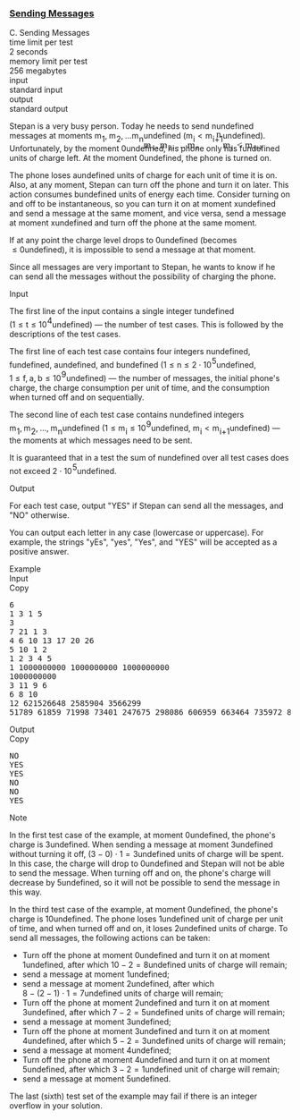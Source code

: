 <h3><a href="https://codeforces.com/contest/1921/problem/C" target="_blank" rel="noopener noreferrer">Sending Messages</a></h3>
<div class="header"><div class="title">C. Sending Messages</div><div class="time-limit"><div class="property-title">time limit per test</div>2 seconds</div><div class="memory-limit"><div class="property-title">memory limit per test</div>256 megabytes</div><div class="input-file input-standard"><div class="property-title">input</div>standard input</div><div class="output-file output-standard"><div class="property-title">output</div>standard output</div></div><div><p>Stepan is a very busy person. Today he needs to send <span class="MathJax_Preview" style="color: inherit;"><span class="MJXp-math" id="MJXp-Span-1"><span class="MJXp-mi MJXp-italic" id="MJXp-Span-2">n</span></span></span><span class="MathJax MathJax_Processed" id="MathJax-Element-1-Frame" tabindex="0" style=""><nobr><span class="math" id="MathJax-Span-1"><span style="display: inline-block; position: relative; width: 0em; height: 0px; font-size: 122%;"><span style="position: absolute;"><span class="mrow" id="MathJax-Span-2"><span class="mi" id="MathJax-Span-3" style="font-family: MathJax_Math-italic;">n</span></span></span></span></span></nobr></span>undefined messages at moments <span class="MathJax_Preview" style="color: inherit;"><span class="MJXp-math" id="MJXp-Span-3"><span class="MJXp-msubsup" id="MJXp-Span-4"><span class="MJXp-mi MJXp-italic" id="MJXp-Span-5" style="margin-right: 0.05em;">m</span><span class="MJXp-mn MJXp-script" id="MJXp-Span-6" style="vertical-align: -0.4em;">1</span></span><span class="MJXp-mo" id="MJXp-Span-7" style="margin-left: 0em; margin-right: 0.222em;">,</span><span class="MJXp-msubsup" id="MJXp-Span-8"><span class="MJXp-mi MJXp-italic" id="MJXp-Span-9" style="margin-right: 0.05em;">m</span><span class="MJXp-mn MJXp-script" id="MJXp-Span-10" style="vertical-align: -0.4em;">2</span></span><span class="MJXp-mo" id="MJXp-Span-11" style="margin-left: 0em; margin-right: 0.222em;">,</span><span class="MJXp-mo" id="MJXp-Span-12" style="margin-left: 0em; margin-right: 0em;">…</span><span class="MJXp-msubsup" id="MJXp-Span-13"><span class="MJXp-mi MJXp-italic" id="MJXp-Span-14" style="margin-right: 0.05em;">m</span><span class="MJXp-mi MJXp-italic MJXp-script" id="MJXp-Span-15" style="vertical-align: -0.4em;">n</span></span></span></span><span class="MathJax MathJax_Processed" id="MathJax-Element-2-Frame" tabindex="0" style=""><nobr><span class="math" id="MathJax-Span-4"><span style="display: inline-block; position: relative; width: 0em; height: 0px; font-size: 122%;"><span style="position: absolute;"><span class="mrow" id="MathJax-Span-5"><span class="msubsup" id="MathJax-Span-6"><span style="display: inline-block; position: relative; width: 1.291em; height: 0px;"><span style="position: absolute; clip: rect(3.34em, 1000.88em, 4.16em, -999.997em); top: -3.978em; left: 0em;"><span class="mi" id="MathJax-Span-7" style="font-family: MathJax_Math-italic;">m</span><span style="display: inline-block; width: 0px; height: 3.984em;"></span></span><span style="position: absolute; top: -3.803em; left: 0.881em;"><span class="mn" id="MathJax-Span-8" style="font-size: 70.7%; font-family: MathJax_Main;">1</span><span style="display: inline-block; width: 0px; height: 3.984em;"></span></span></span></span><span class="mo" id="MathJax-Span-9" style="font-family: MathJax_Main;">,</span><span class="msubsup" id="MathJax-Span-10" style="padding-left: 0.179em;"><span style="display: inline-block; position: relative; width: 1.291em; height: 0px;"><span style="position: absolute; clip: rect(3.34em, 1000.88em, 4.16em, -999.997em); top: -3.978em; left: 0em;"><span class="mi" id="MathJax-Span-11" style="font-family: MathJax_Math-italic;">m</span><span style="display: inline-block; width: 0px; height: 3.984em;"></span></span><span style="position: absolute; top: -3.803em; left: 0.881em;"><span class="mn" id="MathJax-Span-12" style="font-size: 70.7%; font-family: MathJax_Main;">2</span><span style="display: inline-block; width: 0px; height: 3.984em;"></span></span></span></span><span class="mo" id="MathJax-Span-13" style="font-family: MathJax_Main;">,</span><span class="mo" id="MathJax-Span-14" style="font-family: MathJax_Main; padding-left: 0.179em;">…</span><span class="msubsup" id="MathJax-Span-15" style="padding-left: 0.179em;"><span style="display: inline-block; position: relative; width: 1.408em; height: 0px;"><span style="position: absolute; clip: rect(3.34em, 1000.88em, 4.16em, -999.997em); top: -3.978em; left: 0em;"><span class="mi" id="MathJax-Span-16" style="font-family: MathJax_Math-italic;">m</span><span style="display: inline-block; width: 0px; height: 3.984em;"></span></span><span style="position: absolute; top: -3.803em; left: 0.881em;"><span class="mi" id="MathJax-Span-17" style="font-size: 70.7%; font-family: MathJax_Math-italic;">n</span><span style="display: inline-block; width: 0px; height: 3.984em;"></span></span></span></span></span></span></span></span></nobr></span>undefined (<span class="MathJax_Preview" style="color: inherit;"><span class="MJXp-math" id="MJXp-Span-16"><span class="MJXp-msubsup" id="MJXp-Span-17"><span class="MJXp-mi MJXp-italic" id="MJXp-Span-18" style="margin-right: 0.05em;">m</span><span class="MJXp-mi MJXp-italic MJXp-script" id="MJXp-Span-19" style="vertical-align: -0.4em;">i</span></span><span class="MJXp-mo" id="MJXp-Span-20" style="margin-left: 0.333em; margin-right: 0.333em;">&lt;</span><span class="MJXp-msubsup" id="MJXp-Span-21"><span class="MJXp-mi MJXp-italic" id="MJXp-Span-22" style="margin-right: 0.05em;">m</span><span class="MJXp-mrow MJXp-script" id="MJXp-Span-23" style="vertical-align: -0.4em;"><span class="MJXp-mi MJXp-italic" id="MJXp-Span-24">i</span><span class="MJXp-mo" id="MJXp-Span-25">+</span><span class="MJXp-mn" id="MJXp-Span-26">1</span></span></span></span></span><span class="MathJax MathJax_Processed" id="MathJax-Element-3-Frame" tabindex="0" style=""><nobr><span class="math" id="MathJax-Span-18"><span style="display: inline-block; position: relative; width: 0em; height: 0px; font-size: 122%;"><span style="position: absolute;"><span class="mrow" id="MathJax-Span-19"><span class="msubsup" id="MathJax-Span-20"><span style="display: inline-block; position: relative; width: 1.174em; height: 0px;"><span style="position: absolute; clip: rect(3.34em, 1000.88em, 4.16em, -999.997em); top: -3.978em; left: 0em;"><span class="mi" id="MathJax-Span-21" style="font-family: MathJax_Math-italic;">m</span><span style="display: inline-block; width: 0px; height: 3.984em;"></span></span><span style="position: absolute; top: -3.803em; left: 0.881em;"><span class="mi" id="MathJax-Span-22" style="font-size: 70.7%; font-family: MathJax_Math-italic;">i</span><span style="display: inline-block; width: 0px; height: 3.984em;"></span></span></span></span><span class="mo" id="MathJax-Span-23" style="font-family: MathJax_Main; padding-left: 0.296em;">&lt;</span><span class="msubsup" id="MathJax-Span-24" style="padding-left: 0.296em;"><span style="display: inline-block; position: relative; width: 2.111em; height: 0px;"><span style="position: absolute; clip: rect(3.34em, 1000.88em, 4.16em, -999.997em); top: -3.978em; left: 0em;"><span class="mi" id="MathJax-Span-25" style="font-family: MathJax_Math-italic;">m</span><span style="display: inline-block; width: 0px; height: 3.984em;"></span></span><span style="position: absolute; top: -3.803em; left: 0.881em;"><span class="texatom" id="MathJax-Span-26"><span class="mrow" id="MathJax-Span-27"><span class="mi" id="MathJax-Span-28" style="font-size: 70.7%; font-family: MathJax_Math-italic;">i</span><span class="mo" id="MathJax-Span-29" style="font-size: 70.7%; font-family: MathJax_Main;">+</span><span class="mn" id="MathJax-Span-30" style="font-size: 70.7%; font-family: MathJax_Main;">1</span></span></span><span style="display: inline-block; width: 0px; height: 3.984em;"></span></span></span></span></span></span></span></span></nobr></span>undefined). Unfortunately, by the moment <span class="MathJax_Preview" style="color: inherit;"><span class="MJXp-math" id="MJXp-Span-27"><span class="MJXp-mn" id="MJXp-Span-28">0</span></span></span><span class="MathJax MathJax_Processing" id="MathJax-Element-4-Frame" tabindex="0"></span>undefined, his phone only has <span class="MathJax_Preview" style="color: inherit;"><span class="MJXp-math" id="MJXp-Span-29"><span class="MJXp-mi MJXp-italic" id="MJXp-Span-30">f</span></span></span><span class="MathJax MathJax_Processing" id="MathJax-Element-5-Frame" tabindex="0"></span>undefined units of charge left. At the moment <span class="MathJax_Preview" style="color: inherit;"><span class="MJXp-math" id="MJXp-Span-31"><span class="MJXp-mn" id="MJXp-Span-32">0</span></span></span><span class="MathJax MathJax_Processing" id="MathJax-Element-6-Frame" tabindex="0"></span>undefined, the phone is turned on.</p><p>The phone loses <span class="MathJax_Preview" style="color: inherit;"><span class="MJXp-math" id="MJXp-Span-33"><span class="MJXp-mi MJXp-italic" id="MJXp-Span-34">a</span></span></span><span class="MathJax MathJax_Processing" id="MathJax-Element-7-Frame" tabindex="0"></span>undefined units of charge for each unit of time it is on. Also, at any moment, Stepan can turn off the phone and turn it on later. This action consumes <span class="MathJax_Preview" style="color: inherit;"><span class="MJXp-math" id="MJXp-Span-35"><span class="MJXp-mi MJXp-italic" id="MJXp-Span-36">b</span></span></span><span class="MathJax MathJax_Processing" id="MathJax-Element-8-Frame" tabindex="0"></span>undefined units of energy each time. Consider turning on and off to be instantaneous, so you can turn it on at moment <span class="MathJax_Preview" style="color: inherit;"><span class="MJXp-math" id="MJXp-Span-37"><span class="MJXp-mi MJXp-italic" id="MJXp-Span-38">x</span></span></span><span class="MathJax MathJax_Processing" id="MathJax-Element-9-Frame" tabindex="0"></span>undefined and send a message at the same moment, and vice versa, send a message at moment <span class="MathJax_Preview" style="color: inherit;"><span class="MJXp-math" id="MJXp-Span-39"><span class="MJXp-mi MJXp-italic" id="MJXp-Span-40">x</span></span></span><span class="MathJax MathJax_Processing" id="MathJax-Element-10-Frame" tabindex="0"></span>undefined and turn off the phone at the same moment.</p><p>If at any point the charge level drops to <span class="MathJax_Preview" style="color: inherit;"><span class="MJXp-math" id="MJXp-Span-41"><span class="MJXp-mn" id="MJXp-Span-42">0</span></span></span><span class="MathJax MathJax_Processing" id="MathJax-Element-11-Frame" tabindex="0"></span>undefined (becomes <span class="MathJax_Preview" style="color: inherit;"><span class="MJXp-math" id="MJXp-Span-43"><span class="MJXp-mo" id="MJXp-Span-44" style="margin-left: 0.333em; margin-right: 0.333em;">≤</span><span class="MJXp-mn" id="MJXp-Span-45">0</span></span></span><span class="MathJax MathJax_Processing" id="MathJax-Element-12-Frame" tabindex="0"></span>undefined), it is impossible to send a message at that moment.</p><p>Since all messages are very important to Stepan, he wants to know if he can send all the messages without the possibility of charging the phone.</p></div><div class="input-specification"><div class="section-title">Input</div><p>The first line of the input contains a single integer <span class="MathJax_Preview" style="color: inherit;"><span class="MJXp-math" id="MJXp-Span-46"><span class="MJXp-mi MJXp-italic" id="MJXp-Span-47">t</span></span></span><span class="MathJax MathJax_Processing" id="MathJax-Element-13-Frame" tabindex="0"></span>undefined (<span class="MathJax_Preview" style="color: inherit;"><span class="MJXp-math" id="MJXp-Span-48"><span class="MJXp-mn" id="MJXp-Span-49">1</span><span class="MJXp-mo" id="MJXp-Span-50" style="margin-left: 0.333em; margin-right: 0.333em;">≤</span><span class="MJXp-mi MJXp-italic" id="MJXp-Span-51">t</span><span class="MJXp-mo" id="MJXp-Span-52" style="margin-left: 0.333em; margin-right: 0.333em;">≤</span><span class="MJXp-msubsup" id="MJXp-Span-53"><span class="MJXp-mn" id="MJXp-Span-54" style="margin-right: 0.05em;">10</span><span class="MJXp-mn MJXp-script" id="MJXp-Span-55" style="vertical-align: 0.5em;">4</span></span></span></span><span class="MathJax MathJax_Processing" id="MathJax-Element-14-Frame" tabindex="0"></span>undefined)&nbsp;— the number of test cases. This is followed by the descriptions of the test cases.</p><p>The first line of each test case contains four integers <span class="MathJax_Preview" style="color: inherit;"><span class="MJXp-math" id="MJXp-Span-56"><span class="MJXp-mi MJXp-italic" id="MJXp-Span-57">n</span></span></span><span class="MathJax MathJax_Processing" id="MathJax-Element-15-Frame" tabindex="0"></span>undefined, <span class="MathJax_Preview" style="color: inherit;"><span class="MJXp-math" id="MJXp-Span-58"><span class="MJXp-mi MJXp-italic" id="MJXp-Span-59">f</span></span></span><span class="MathJax MathJax_Processing" id="MathJax-Element-16-Frame" tabindex="0"></span>undefined, <span class="MathJax_Preview" style="color: inherit;"><span class="MJXp-math" id="MJXp-Span-60"><span class="MJXp-mi MJXp-italic" id="MJXp-Span-61">a</span></span></span><span class="MathJax MathJax_Processing" id="MathJax-Element-17-Frame" tabindex="0"></span>undefined, and <span class="MathJax_Preview" style="color: inherit;"><span class="MJXp-math" id="MJXp-Span-62"><span class="MJXp-mi MJXp-italic" id="MJXp-Span-63">b</span></span></span><span class="MathJax MathJax_Processing" id="MathJax-Element-18-Frame" tabindex="0"></span>undefined (<span class="MathJax_Preview" style="color: inherit;"><span class="MJXp-math" id="MJXp-Span-64"><span class="MJXp-mn" id="MJXp-Span-65">1</span><span class="MJXp-mo" id="MJXp-Span-66" style="margin-left: 0.333em; margin-right: 0.333em;">≤</span><span class="MJXp-mi MJXp-italic" id="MJXp-Span-67">n</span><span class="MJXp-mo" id="MJXp-Span-68" style="margin-left: 0.333em; margin-right: 0.333em;">≤</span><span class="MJXp-mn" id="MJXp-Span-69">2</span><span class="MJXp-mo" id="MJXp-Span-70" style="margin-left: 0.267em; margin-right: 0.267em;">⋅</span><span class="MJXp-msubsup" id="MJXp-Span-71"><span class="MJXp-mn" id="MJXp-Span-72" style="margin-right: 0.05em;">10</span><span class="MJXp-mn MJXp-script" id="MJXp-Span-73" style="vertical-align: 0.5em;">5</span></span></span></span><span class="MathJax MathJax_Processing" id="MathJax-Element-19-Frame" tabindex="0"></span>undefined, <span class="MathJax_Preview" style="color: inherit;"><span class="MJXp-math" id="MJXp-Span-74"><span class="MJXp-mn" id="MJXp-Span-75">1</span><span class="MJXp-mo" id="MJXp-Span-76" style="margin-left: 0.333em; margin-right: 0.333em;">≤</span><span class="MJXp-mi MJXp-italic" id="MJXp-Span-77">f</span><span class="MJXp-mo" id="MJXp-Span-78" style="margin-left: 0em; margin-right: 0.222em;">,</span><span class="MJXp-mi MJXp-italic" id="MJXp-Span-79">a</span><span class="MJXp-mo" id="MJXp-Span-80" style="margin-left: 0em; margin-right: 0.222em;">,</span><span class="MJXp-mi MJXp-italic" id="MJXp-Span-81">b</span><span class="MJXp-mo" id="MJXp-Span-82" style="margin-left: 0.333em; margin-right: 0.333em;">≤</span><span class="MJXp-msubsup" id="MJXp-Span-83"><span class="MJXp-mn" id="MJXp-Span-84" style="margin-right: 0.05em;">10</span><span class="MJXp-mn MJXp-script" id="MJXp-Span-85" style="vertical-align: 0.5em;">9</span></span></span></span><span class="MathJax MathJax_Processing" id="MathJax-Element-20-Frame" tabindex="0"></span>undefined)&nbsp;— the number of messages, the initial phone's charge, the charge consumption per unit of time, and the consumption when turned off and on sequentially.</p><p>The second line of each test case contains <span class="MathJax_Preview" style="color: inherit;"><span class="MJXp-math" id="MJXp-Span-86"><span class="MJXp-mi MJXp-italic" id="MJXp-Span-87">n</span></span></span><span class="MathJax MathJax_Processing" id="MathJax-Element-21-Frame" tabindex="0"></span>undefined integers <span class="MathJax_Preview" style="color: inherit;"><span class="MJXp-math" id="MJXp-Span-88"><span class="MJXp-msubsup" id="MJXp-Span-89"><span class="MJXp-mi MJXp-italic" id="MJXp-Span-90" style="margin-right: 0.05em;">m</span><span class="MJXp-mn MJXp-script" id="MJXp-Span-91" style="vertical-align: -0.4em;">1</span></span><span class="MJXp-mo" id="MJXp-Span-92" style="margin-left: 0em; margin-right: 0.222em;">,</span><span class="MJXp-msubsup" id="MJXp-Span-93"><span class="MJXp-mi MJXp-italic" id="MJXp-Span-94" style="margin-right: 0.05em;">m</span><span class="MJXp-mn MJXp-script" id="MJXp-Span-95" style="vertical-align: -0.4em;">2</span></span><span class="MJXp-mo" id="MJXp-Span-96" style="margin-left: 0em; margin-right: 0.222em;">,</span><span class="MJXp-mo" id="MJXp-Span-97" style="margin-left: 0em; margin-right: 0em;">…</span><span class="MJXp-mo" id="MJXp-Span-98" style="margin-left: 0em; margin-right: 0.222em;">,</span><span class="MJXp-msubsup" id="MJXp-Span-99"><span class="MJXp-mi MJXp-italic" id="MJXp-Span-100" style="margin-right: 0.05em;">m</span><span class="MJXp-mi MJXp-italic MJXp-script" id="MJXp-Span-101" style="vertical-align: -0.4em;">n</span></span></span></span><span class="MathJax MathJax_Processing" id="MathJax-Element-22-Frame" tabindex="0"></span>undefined (<span class="MathJax_Preview" style="color: inherit;"><span class="MJXp-math" id="MJXp-Span-102"><span class="MJXp-mn" id="MJXp-Span-103">1</span><span class="MJXp-mo" id="MJXp-Span-104" style="margin-left: 0.333em; margin-right: 0.333em;">≤</span><span class="MJXp-msubsup" id="MJXp-Span-105"><span class="MJXp-mi MJXp-italic" id="MJXp-Span-106" style="margin-right: 0.05em;">m</span><span class="MJXp-mi MJXp-italic MJXp-script" id="MJXp-Span-107" style="vertical-align: -0.4em;">i</span></span><span class="MJXp-mo" id="MJXp-Span-108" style="margin-left: 0.333em; margin-right: 0.333em;">≤</span><span class="MJXp-msubsup" id="MJXp-Span-109"><span class="MJXp-mn" id="MJXp-Span-110" style="margin-right: 0.05em;">10</span><span class="MJXp-mn MJXp-script" id="MJXp-Span-111" style="vertical-align: 0.5em;">9</span></span></span></span><span class="MathJax MathJax_Processing" id="MathJax-Element-23-Frame" tabindex="0"></span>undefined, <span class="MathJax_Preview" style="color: inherit;"><span class="MJXp-math" id="MJXp-Span-112"><span class="MJXp-msubsup" id="MJXp-Span-113"><span class="MJXp-mi MJXp-italic" id="MJXp-Span-114" style="margin-right: 0.05em;">m</span><span class="MJXp-mi MJXp-italic MJXp-script" id="MJXp-Span-115" style="vertical-align: -0.4em;">i</span></span><span class="MJXp-mo" id="MJXp-Span-116" style="margin-left: 0.333em; margin-right: 0.333em;">&lt;</span><span class="MJXp-msubsup" id="MJXp-Span-117"><span class="MJXp-mi MJXp-italic" id="MJXp-Span-118" style="margin-right: 0.05em;">m</span><span class="MJXp-mrow MJXp-script" id="MJXp-Span-119" style="vertical-align: -0.4em;"><span class="MJXp-mi MJXp-italic" id="MJXp-Span-120">i</span><span class="MJXp-mo" id="MJXp-Span-121">+</span><span class="MJXp-mn" id="MJXp-Span-122">1</span></span></span></span></span><span class="MathJax MathJax_Processing" id="MathJax-Element-24-Frame" tabindex="0"></span>undefined)&nbsp;— the moments at which messages need to be sent.</p><p>It is guaranteed that in a test the sum of <span class="MathJax_Preview" style="color: inherit;"><span class="MJXp-math" id="MJXp-Span-123"><span class="MJXp-mi MJXp-italic" id="MJXp-Span-124">n</span></span></span><span class="MathJax MathJax_Processing" id="MathJax-Element-25-Frame" tabindex="0"></span>undefined over all test cases does not exceed <span class="MathJax_Preview" style="color: inherit;"><span class="MJXp-math" id="MJXp-Span-125"><span class="MJXp-mn" id="MJXp-Span-126">2</span><span class="MJXp-mo" id="MJXp-Span-127" style="margin-left: 0.267em; margin-right: 0.267em;">⋅</span><span class="MJXp-msubsup" id="MJXp-Span-128"><span class="MJXp-mn" id="MJXp-Span-129" style="margin-right: 0.05em;">10</span><span class="MJXp-mn MJXp-script" id="MJXp-Span-130" style="vertical-align: 0.5em;">5</span></span></span></span><span class="MathJax MathJax_Processing" id="MathJax-Element-26-Frame" tabindex="0"></span>undefined.</p></div><div class="output-specification"><div class="section-title">Output</div><p>For each test case, output "<span class="tex-font-style-tt">YES</span>" if Stepan can send all the messages, and "<span class="tex-font-style-tt">NO</span>" otherwise.</p><p>You can output each letter in any case (lowercase or uppercase). For example, the strings "<span class="tex-font-style-tt">yEs</span>", "<span class="tex-font-style-tt">yes</span>", "<span class="tex-font-style-tt">Yes</span>", and "<span class="tex-font-style-tt">YES</span>" will be accepted as a positive answer.</p></div><div class="sample-tests"><div class="section-title">Example</div><div class="sample-test"><div class="input"><div class="title">Input<div title="Copy" data-clipboard-target="#id008550866082179095" id="id005430905612903051" class="input-output-copier">Copy</div></div><pre id="id008550866082179095"><div class="test-example-line test-example-line-even test-example-line-0">6</div><div class="test-example-line test-example-line-odd test-example-line-1">1 3 1 5</div><div class="test-example-line test-example-line-odd test-example-line-1">3</div><div class="test-example-line test-example-line-even test-example-line-2">7 21 1 3</div><div class="test-example-line test-example-line-even test-example-line-2">4 6 10 13 17 20 26</div><div class="test-example-line test-example-line-odd test-example-line-3">5 10 1 2</div><div class="test-example-line test-example-line-odd test-example-line-3">1 2 3 4 5</div><div class="test-example-line test-example-line-even test-example-line-4">1 1000000000 1000000000 1000000000</div><div class="test-example-line test-example-line-even test-example-line-4">1000000000</div><div class="test-example-line test-example-line-odd test-example-line-5">3 11 9 6</div><div class="test-example-line test-example-line-odd test-example-line-5">6 8 10</div><div class="test-example-line test-example-line-even test-example-line-6">12 621526648 2585904 3566299</div><div class="test-example-line test-example-line-even test-example-line-6">51789 61859 71998 73401 247675 298086 606959 663464 735972 806043 806459 919683</div></pre></div><div class="output"><div class="title">Output<div title="Copy" data-clipboard-target="#id00573187919037695" id="id0017617240018834002" class="input-output-copier">Copy</div></div><pre id="id00573187919037695">NO
YES
YES
NO
NO
YES
</pre></div></div></div><div class="note"><div class="section-title">Note</div><p>In the first test case of the example, at moment <span class="MathJax_Preview" style="color: inherit;"><span class="MJXp-math" id="MJXp-Span-131"><span class="MJXp-mn" id="MJXp-Span-132">0</span></span></span><span class="MathJax MathJax_Processing" id="MathJax-Element-27-Frame" tabindex="0"></span>undefined, the phone's charge is <span class="MathJax_Preview" style="color: inherit;"><span class="MJXp-math" id="MJXp-Span-133"><span class="MJXp-mn" id="MJXp-Span-134">3</span></span></span><span class="MathJax MathJax_Processing" id="MathJax-Element-28-Frame" tabindex="0"></span>undefined. When sending a message at moment <span class="MathJax_Preview" style="color: inherit;"><span class="MJXp-math" id="MJXp-Span-135"><span class="MJXp-mn" id="MJXp-Span-136">3</span></span></span><span class="MathJax MathJax_Processing" id="MathJax-Element-29-Frame" tabindex="0"></span>undefined without turning it off, <span class="MathJax_Preview" style="color: inherit;"><span class="MJXp-math" id="MJXp-Span-137"><span class="MJXp-mo" id="MJXp-Span-138" style="margin-left: 0em; margin-right: 0em;">(</span><span class="MJXp-mn" id="MJXp-Span-139">3</span><span class="MJXp-mo" id="MJXp-Span-140" style="margin-left: 0.267em; margin-right: 0.267em;">−</span><span class="MJXp-mn" id="MJXp-Span-141">0</span><span class="MJXp-mo" id="MJXp-Span-142" style="margin-left: 0em; margin-right: 0em;">)</span><span class="MJXp-mo" id="MJXp-Span-143" style="margin-left: 0.267em; margin-right: 0.267em;">⋅</span><span class="MJXp-mn" id="MJXp-Span-144">1</span><span class="MJXp-mo" id="MJXp-Span-145" style="margin-left: 0.333em; margin-right: 0.333em;">=</span><span class="MJXp-mn" id="MJXp-Span-146">3</span></span></span><span class="MathJax MathJax_Processing" id="MathJax-Element-30-Frame" tabindex="0"></span>undefined units of charge will be spent. In this case, the charge will drop to <span class="MathJax_Preview" style="color: inherit;"><span class="MJXp-math" id="MJXp-Span-147"><span class="MJXp-mn" id="MJXp-Span-148">0</span></span></span><span class="MathJax MathJax_Processing" id="MathJax-Element-31-Frame" tabindex="0"></span>undefined and Stepan will not be able to send the message. When turning off and on, the phone's charge will decrease by <span class="MathJax_Preview" style="color: inherit;"><span class="MJXp-math" id="MJXp-Span-149"><span class="MJXp-mn" id="MJXp-Span-150">5</span></span></span><span class="MathJax MathJax_Processing" id="MathJax-Element-32-Frame" tabindex="0"></span>undefined, so it will not be possible to send the message in this way.</p><p>In the third test case of the example, at moment <span class="MathJax_Preview" style="color: inherit;"><span class="MJXp-math" id="MJXp-Span-151"><span class="MJXp-mn" id="MJXp-Span-152">0</span></span></span><span class="MathJax MathJax_Processing" id="MathJax-Element-33-Frame" tabindex="0"></span>undefined, the phone's charge is <span class="MathJax_Preview" style="color: inherit;"><span class="MJXp-math" id="MJXp-Span-153"><span class="MJXp-mn" id="MJXp-Span-154">10</span></span></span><span class="MathJax MathJax_Processing" id="MathJax-Element-34-Frame" tabindex="0"></span>undefined. The phone loses <span class="MathJax_Preview" style="color: inherit;"><span class="MJXp-math" id="MJXp-Span-155"><span class="MJXp-mn" id="MJXp-Span-156">1</span></span></span><span class="MathJax MathJax_Processing" id="MathJax-Element-35-Frame" tabindex="0"></span>undefined unit of charge per unit of time, and when turned off and on, it loses <span class="MathJax_Preview" style="color: inherit;"><span class="MJXp-math" id="MJXp-Span-157"><span class="MJXp-mn" id="MJXp-Span-158">2</span></span></span><span class="MathJax MathJax_Processing" id="MathJax-Element-36-Frame" tabindex="0"></span>undefined units of charge. To send all messages, the following actions can be taken:</p><ul> <li> Turn off the phone at moment <span class="MathJax_Preview" style="color: inherit;"><span class="MJXp-math" id="MJXp-Span-159"><span class="MJXp-mn" id="MJXp-Span-160">0</span></span></span><span class="MathJax MathJax_Processing" id="MathJax-Element-37-Frame" tabindex="0"></span>undefined and turn it on at moment <span class="MathJax_Preview" style="color: inherit;"><span class="MJXp-math" id="MJXp-Span-161"><span class="MJXp-mn" id="MJXp-Span-162">1</span></span></span><span class="MathJax MathJax_Processing" id="MathJax-Element-38-Frame" tabindex="0"></span>undefined, after which <span class="MathJax_Preview" style="color: inherit;"><span class="MJXp-math" id="MJXp-Span-163"><span class="MJXp-mn" id="MJXp-Span-164">10</span><span class="MJXp-mo" id="MJXp-Span-165" style="margin-left: 0.267em; margin-right: 0.267em;">−</span><span class="MJXp-mn" id="MJXp-Span-166">2</span><span class="MJXp-mo" id="MJXp-Span-167" style="margin-left: 0.333em; margin-right: 0.333em;">=</span><span class="MJXp-mn" id="MJXp-Span-168">8</span></span></span><span class="MathJax MathJax_Processing" id="MathJax-Element-39-Frame" tabindex="0"></span>undefined units of charge will remain; </li><li> send a message at moment <span class="MathJax_Preview" style="color: inherit;"><span class="MJXp-math" id="MJXp-Span-169"><span class="MJXp-mn" id="MJXp-Span-170">1</span></span></span><span class="MathJax MathJax_Processing" id="MathJax-Element-40-Frame" tabindex="0"></span>undefined; </li><li> send a message at moment <span class="MathJax_Preview" style="color: inherit;"><span class="MJXp-math" id="MJXp-Span-171"><span class="MJXp-mn" id="MJXp-Span-172">2</span></span></span><span class="MathJax MathJax_Processing" id="MathJax-Element-41-Frame" tabindex="0"></span>undefined, after which <span class="MathJax_Preview" style="color: inherit;"><span class="MJXp-math" id="MJXp-Span-173"><span class="MJXp-mn" id="MJXp-Span-174">8</span><span class="MJXp-mo" id="MJXp-Span-175" style="margin-left: 0.267em; margin-right: 0.267em;">−</span><span class="MJXp-mo" id="MJXp-Span-176" style="margin-left: 0em; margin-right: 0em;">(</span><span class="MJXp-mn" id="MJXp-Span-177">2</span><span class="MJXp-mo" id="MJXp-Span-178" style="margin-left: 0.267em; margin-right: 0.267em;">−</span><span class="MJXp-mn" id="MJXp-Span-179">1</span><span class="MJXp-mo" id="MJXp-Span-180" style="margin-left: 0em; margin-right: 0em;">)</span><span class="MJXp-mo" id="MJXp-Span-181" style="margin-left: 0.267em; margin-right: 0.267em;">⋅</span><span class="MJXp-mn" id="MJXp-Span-182">1</span><span class="MJXp-mo" id="MJXp-Span-183" style="margin-left: 0.333em; margin-right: 0.333em;">=</span><span class="MJXp-mn" id="MJXp-Span-184">7</span></span></span><span class="MathJax MathJax_Processing" id="MathJax-Element-42-Frame" tabindex="0"></span>undefined units of charge will remain; </li><li> Turn off the phone at moment <span class="MathJax_Preview" style="color: inherit;"><span class="MJXp-math" id="MJXp-Span-185"><span class="MJXp-mn" id="MJXp-Span-186">2</span></span></span><span class="MathJax MathJax_Processing" id="MathJax-Element-43-Frame" tabindex="0"></span>undefined and turn it on at moment <span class="MathJax_Preview" style="color: inherit;"><span class="MJXp-math" id="MJXp-Span-187"><span class="MJXp-mn" id="MJXp-Span-188">3</span></span></span><span class="MathJax MathJax_Processing" id="MathJax-Element-44-Frame" tabindex="0"></span>undefined, after which <span class="MathJax_Preview" style="color: inherit;"><span class="MJXp-math" id="MJXp-Span-189"><span class="MJXp-mn" id="MJXp-Span-190">7</span><span class="MJXp-mo" id="MJXp-Span-191" style="margin-left: 0.267em; margin-right: 0.267em;">−</span><span class="MJXp-mn" id="MJXp-Span-192">2</span><span class="MJXp-mo" id="MJXp-Span-193" style="margin-left: 0.333em; margin-right: 0.333em;">=</span><span class="MJXp-mn" id="MJXp-Span-194">5</span></span></span><span class="MathJax MathJax_Processing" id="MathJax-Element-45-Frame" tabindex="0"></span>undefined units of charge will remain; </li><li> send a message at moment <span class="MathJax_Preview" style="color: inherit;"><span class="MJXp-math" id="MJXp-Span-195"><span class="MJXp-mn" id="MJXp-Span-196">3</span></span></span><span class="MathJax MathJax_Processing" id="MathJax-Element-46-Frame" tabindex="0"></span>undefined; </li><li> Turn off the phone at moment <span class="MathJax_Preview" style="color: inherit;"><span class="MJXp-math" id="MJXp-Span-197"><span class="MJXp-mn" id="MJXp-Span-198">3</span></span></span><span class="MathJax MathJax_Processing" id="MathJax-Element-47-Frame" tabindex="0"></span>undefined and turn it on at moment <span class="MathJax_Preview" style="color: inherit;"><span class="MJXp-math" id="MJXp-Span-199"><span class="MJXp-mn" id="MJXp-Span-200">4</span></span></span><span class="MathJax MathJax_Processing" id="MathJax-Element-48-Frame" tabindex="0"></span>undefined, after which <span class="MathJax_Preview" style="color: inherit;"><span class="MJXp-math" id="MJXp-Span-201"><span class="MJXp-mn" id="MJXp-Span-202">5</span><span class="MJXp-mo" id="MJXp-Span-203" style="margin-left: 0.267em; margin-right: 0.267em;">−</span><span class="MJXp-mn" id="MJXp-Span-204">2</span><span class="MJXp-mo" id="MJXp-Span-205" style="margin-left: 0.333em; margin-right: 0.333em;">=</span><span class="MJXp-mn" id="MJXp-Span-206">3</span></span></span><span class="MathJax MathJax_Processing" id="MathJax-Element-49-Frame" tabindex="0"></span>undefined units of charge will remain; </li><li> send a message at moment <span class="MathJax_Preview" style="color: inherit;"><span class="MJXp-math" id="MJXp-Span-207"><span class="MJXp-mn" id="MJXp-Span-208">4</span></span></span><span class="MathJax MathJax_Processing" id="MathJax-Element-50-Frame" tabindex="0"></span>undefined; </li><li> Turn off the phone at moment <span class="MathJax_Preview" style="color: inherit;"><span class="MJXp-math" id="MJXp-Span-209"><span class="MJXp-mn" id="MJXp-Span-210">4</span></span></span><span class="MathJax MathJax_Processing" id="MathJax-Element-51-Frame" tabindex="0"></span>undefined and turn it on at moment <span class="MathJax_Preview" style="color: inherit;"><span class="MJXp-math" id="MJXp-Span-211"><span class="MJXp-mn" id="MJXp-Span-212">5</span></span></span><span class="MathJax MathJax_Processing" id="MathJax-Element-52-Frame" tabindex="0"></span>undefined, after which <span class="MathJax_Preview" style="color: inherit;"><span class="MJXp-math" id="MJXp-Span-213"><span class="MJXp-mn" id="MJXp-Span-214">3</span><span class="MJXp-mo" id="MJXp-Span-215" style="margin-left: 0.267em; margin-right: 0.267em;">−</span><span class="MJXp-mn" id="MJXp-Span-216">2</span><span class="MJXp-mo" id="MJXp-Span-217" style="margin-left: 0.333em; margin-right: 0.333em;">=</span><span class="MJXp-mn" id="MJXp-Span-218">1</span></span></span><span class="MathJax MathJax_Processing" id="MathJax-Element-53-Frame" tabindex="0"></span>undefined unit of charge will remain; </li><li> send a message at moment <span class="MathJax_Preview" style="color: inherit;"><span class="MJXp-math" id="MJXp-Span-219"><span class="MJXp-mn" id="MJXp-Span-220">5</span></span></span><span class="MathJax MathJax_Processing" id="MathJax-Element-54-Frame" tabindex="0"></span>undefined. </li></ul><p>The last (sixth) test set of the example may fail if there is an integer overflow in your solution.</p></div>